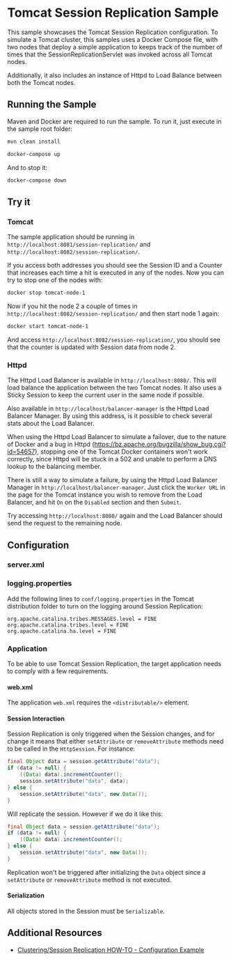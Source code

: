 # Tomcat Session Replication Sample

This sample showcases the Tomcat Session Replication configuration. To simulate a Tomcat cluster, this samples uses a 
Docker Compose file, with two nodes that deploy a simple application to keeps track of the number of times that the 
SessionReplicationServlet was invoked across all Tomcat nodes.

Additionally, it also includes an instance of Httpd to Load Balance between both the Tomcat nodes.

## Running the Sample

Maven and Docker are required to run the sample. To run it, just execute in the sample root folder:

```bash
mvn clean install
```

```bash
docker-compose up
```

And to stop it:

```bash
docker-compose down
```

## Try it

### Tomcat

The sample application should be running in `http://localhost:8081/session-replication/` and `http://localhost:8082/session-replication/`.

If you access both addresses you should see the Session ID and a Counter that increases each time a hit is executed in 
any of the nodes. Now you can try to stop one of the nodes with:

```bash
docker stop tomcat-node-1
```

Now if you hit the node 2 a couple of times in `http://localhost:8082/session-replication/` and then start node 1 again:

```bash
docker start tomcat-node-1
```

And access `http://localhost:8082/session-replication/`, you should see that the counter is updated with Session data 
from node 2.

### Httpd

The Httpd Load Balancer is available in `http://localhost:8080/`. This will load balance the application between the two 
Tomcat nodes. It also uses a Sticky Session to keep the current user in the same node if possible.

Also available in `http://localhost/balancer-manager` is the Httpd Load Balancer Manager. By using this address, is it 
possible to check several stats about the Load Balancer.

When using the Httpd Load Balancer to simulate a failover, due to the nature of Docker and a bug in Httpd 
(https://bz.apache.org/bugzilla/show_bug.cgi?id=54657), stopping one of the Tomcat Docker containers won't work 
correctly, since Httpd will be stuck in a 502 and unable to perform a DNS lookup to the balancing member.

There is still a way to simulate a failure, by using the Httpd Load Balancer Manager in 
`http://localhost/balancer-manager`. Just click the `Worker URL` in the page for the Tomcat instance you wish to remove
from the Load Balancer, and hit `On` on the `Disabled` section and then `Submit`.

Try accessing `http://localhost:8080/` again and the Load Balancer should send the request to the remaining node.    

## Configuration

### server.xml



### logging.properties

Add the following lines to `conf/logging.properties` in the Tomcat distribution folder to turn on the logging around 
Session Replication:

```properties
org.apache.catalina.tribes.MESSAGES.level = FINE
org.apache.catalina.tribes.level = FINE
org.apache.catalina.ha.level = FINE
```

### Application

To be able to use Tomcat Session Replication, the target application needs to comply with a few requirements.

#### web.xml

The application `web.xml` requires the `<distributable/>` element.

#### Session Interaction

Session Replication is only triggered when the Session changes, and for change it means that either `setAttribute` or 
`removeAttribute` methods need to be called in the `HttpSession`. For instance:

```java
final Object data = session.getAttribute("data");
if (data != null) {
    ((Data) data).incrementCounter();
    session.setAttribute("data", data);
} else {
    session.setAttribute("data", new Data());
} 
```

Will replicate the session. However if we do it like this:

```java
final Object data = session.getAttribute("data");
if (data != null) {
    ((Data) data).incrementCounter();
} else {
    session.setAttribute("data", new Data());
} 
```

Replication won't be triggered after initializing the `Data` object since a `setAttribute` or `removeAttribute` method 
is not executed.

#### Serialization

All objects stored in the Session must be `Serializable`.

## Additional Resources

* [Clustering/Session Replication HOW-TO - Configuration Example](https://tomcat.apache.org/tomcat-7.0-doc/cluster-howto.html#Configuration_Example)
